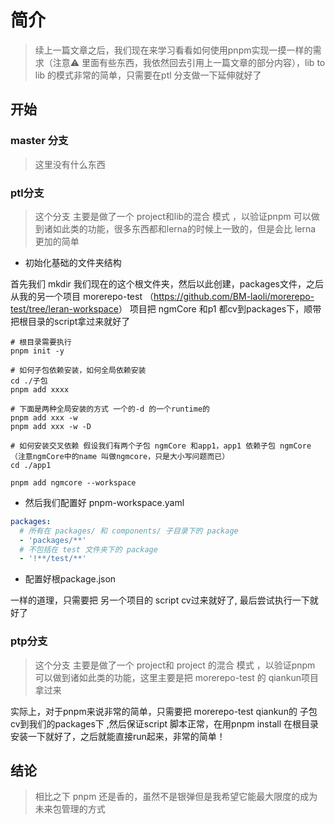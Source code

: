 # 简介

> 续上一篇文章之后，我们现在来学习看看如何使用pnpm实现一摸一样的需求（注意⚠️ 里面有些东西，我依然回去引用上一篇文章的部分内容），lib to lib 的模式非常的简单，只需要在ptl 分支做一下延伸就好了

## 开始

### master 分支

> 这里没有什么东西

### ptl分支

> 这个分支 主要是做了一个 project和lib的混合 模式 ，以验证pnpm 可以做到诸如此类的功能，很多东西都和lerna的时候上一致的，但是会比 lerna 更加的简单

- 初始化基础的文件夹结构

首先我们 mkdir 我们现在的这个根文件夹，然后以此创建，packages文件，之后从我的另一个项目 morerepo-test （<https://github.com/BM-laoli/morerepo-test/tree/leran-workspace>） 项目把 ngmCore 和p1 都cv到packages下，顺带把根目录的script拿过来就好了

```shell
# 根目录需要执行
pnpm init -y

# 如何子包依赖安装，如何全局依赖安装
cd ./子包
pnpm add xxxx

# 下面是两种全局安装的方式 一个的-d 的一个runtime的
pnpm add xxx -w 
pnpm add xxx -w -D

# 如何安装交叉依赖 假设我们有两个子包 ngmCore 和app1，app1 依赖子包 ngmCore（注意ngmCore中的name 叫做ngmcore，只是大小写问题而已）
cd ./app1

pnpm add ngmcore --workspace
```

- 然后我们配置好 pnpm-workspace.yaml

```yaml
packages:
  # 所有在 packages/ 和 components/ 子目录下的 package
  - 'packages/**'
  # 不包括在 test 文件夹下的 package
  - '!**/test/**'
```

- 配置好根package.json

 一样的道理，只需要把 另一个项目的 script cv过来就好了, 最后尝试执行一下就好了

### ptp分支

> 这个分支 主要是做了一个 project和 project 的混合 模式 ，以验证pnpm 可以做到诸如此类的功能，这里主要是把  morerepo-test 的 qiankun项目拿过来

实际上，对于pnpm来说非常的简单，只需要把 morerepo-test qiankun的 子包 cv到我们的packages下 ,然后保证script 脚本正常，在用pnpm install 在根目录安装一下就好了，之后就能直接run起来，非常的简单！

## 结论

> 相比之下 pnpm 还是香的，虽然不是银弹但是我希望它能最大限度的成为未来包管理的方式
